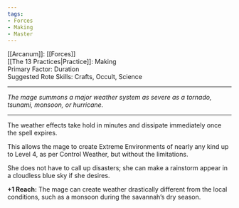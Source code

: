 ```yaml
---
tags:
- Forces
- Making
- Master
---
```


[[Arcanum]]: [[Forces]]\
[[The 13 Practices|Practice]]: Making\
Primary Factor: Duration\
Suggested Rote Skills: Crafts, Occult, Science

---

_The mage summons a major weather system as severe as a tornado, tsunami, monsoon, or hurricane._

---

The weather effects take hold in minutes and dissipate immediately once the spell expires.

This allows the mage to create Extreme Environments of nearly any kind up to Level 4, as per Control Weather, but without the limitations.

She does not have to call up disasters; she can make a rainstorm appear in a cloudless blue sky if she desires.

**+1 Reach:** The mage can create weather drastically different from the local conditions, such as a monsoon during the savannah’s dry season.
